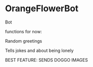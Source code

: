 # OrangeFlowerBot
Bot

functions for now:

Random greetings

Tells jokes and about being lonely

BEST FEATURE: 
    SENDS DOGGO IMAGES